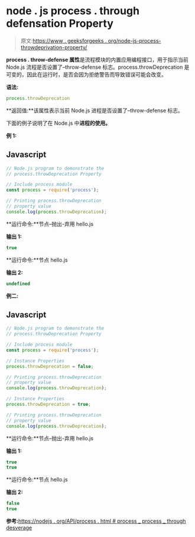 # node . js process . through defensation Property

> 原文:[https://www . geeksforgeeks . org/node-js-process-throwdeprivation-property/](https://www.geeksforgeeks.org/node-js-process-throwdeprecation-property/)

**process . throw-defense 属性**是流程模块的内置应用编程接口，用于指示当前 Node.js 流程是否设置了–throw-defense 标志。process.throwDeprecation 是可变的，因此在运行时，是否会因为拒绝警告而导致错误可能会改变。

**语法:**

```js
process.throwDeprecation
```

**返回值:**该属性表示当前 Node.js 进程是否设置了–throw-defense 标志。

下面的例子说明了在 Node.js 中**进程的使用。**

**例 1:**

## Javascript

```js
// Node.js program to demonstrate the
// process.throwDeprecation Property

// Include process module
const process = require('process');

// Printing process.throwDeprecation
// property value
console.log(process.throwDeprecation);
```

**运行命令:**节点–抛出-弃用 hello.js

**输出 1:**

```js
true
```

**运行命令:**节点 hello.js

**输出 2:**

```js
undefined
```

**例二:**

## Javascript

```js
// Node.js program to demonstrate the
// process.throwDeprecation Property

// Include process module
const process = require('process');

// Instance Properties
process.throwDeprecation = false;

// Printing process.throwDeprecation
// property value
console.log(process.throwDeprecation);

// Instance Properties
process.throwDeprecation = true;

// Printing process.throwDeprecation
// property value
console.log(process.throwDeprecation);
```

**运行命令:**节点–抛出-弃用 hello.js

**输出 1:**

```js
true
true
```

**运行命令:**节点 hello.js

**输出 2:**

```js
false
true
```

**参考:**[https://nodejs . org/API/process . html # process _ process _ through desverage](https://nodejs.org/api/process.html#process_process_throwdeprecation)